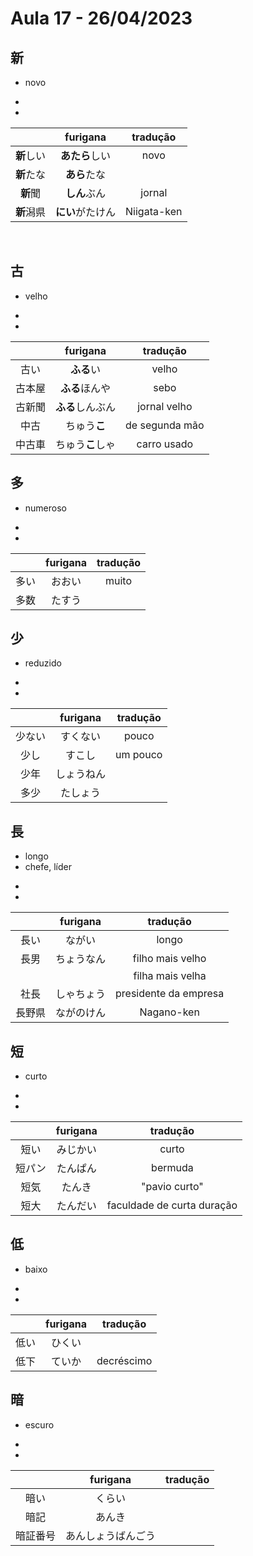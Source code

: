 # Aula 17 - 26/04/2023


## 新
- novo

<ul><li></li><li></li></ul>

|  | furigana | tradução |
|:---:|:---:|:---:|
| **新**しい | **あたら**しい | novo |
| **新**たな | **あら**たな |  |
| **新**聞 | **しん**ぶん | jornal |
| **新**潟県 | **にい**がたけん | Niigata-ken |

<br>


## 古
- velho

<ul><li></li><li></li></ul>

|  | furigana | tradução |
|:---:|:---:|:---:|
| 古い | **ふる**い | velho |
| 古本屋 | **ふる**ほんや | sebo |
| 古新聞 | **ふる**しんぶん | jornal velho |
| 中古 | ちゅう**こ** | de segunda mão |
| 中古車 | ちゅう**こ**しゃ | carro usado |


## 多
- numeroso

<ul><li></li><li></li></ul>

|  | furigana | tradução |
|:---:|:---:|:---:|
| 多い | おおい | muito |
| 多数 | たすう |  |


## 少
- reduzido

<ul><li></li><li></li></ul>

|  | furigana | tradução |
|:---:|:---:|:---:|
| 少ない | すくない | pouco |
|少し | すこし | um pouco |
| 少年 | しょうねん |  |
| 多少 | たしょう |  |



## 長
- longo
- chefe, líder

<ul><li></li><li></li></ul>

|  | furigana | tradução |
|:---:|:---:|:---:|
| 長い | ながい | longo |
| 長男 | ちょうなん | filho mais velho |
|  |  | filha mais velha |      
| 社長 | しゃちょう | presidente da empresa |
| 長野県 | ながのけん | Nagano-ken |


## 短
- curto

<ul><li></li><li></li></ul>

|  | furigana | tradução |
|:---:|:---:|:---:|
| 短い | みじかい | curto |
| 短パン | たんぱん | bermuda |
| 短気 | たんき | "pavio curto" |
| 短大 | たんだい | faculdade de curta duração |


## 低
- baixo

<ul><li></li><li></li></ul>

|  | furigana | tradução |
|:---:|:---:|:---:|
| 低い | ひくい |  |
| 低下 | ていか | decréscimo |


## 暗
- escuro

<ul><li></li><li></li></ul>

|  | furigana | tradução |
|:---:|:---:|:---:|
| 暗い | くらい |  |
| 暗記 | あんき |  |
| 暗証番号 | あんしょうばんごう |  |
